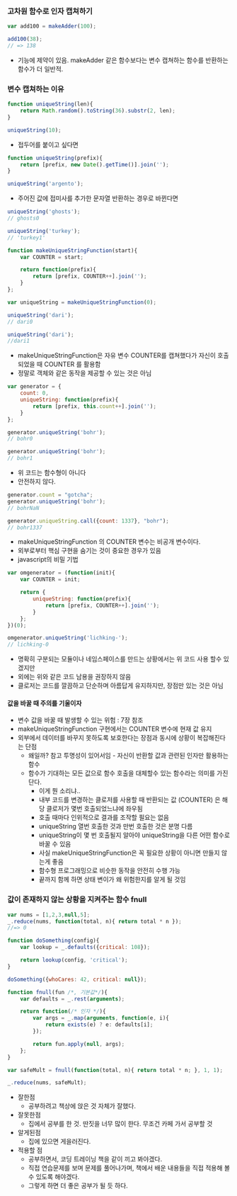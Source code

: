 ### 고차원 함수로 인자 캡쳐하기
```javascript
var add100 = makeAdder(100);

add100(38);
// => 138

```

- 기능에 제약이 있음. makeAdder 같은 함수보다는 변수 캡쳐하는 함수를 반환하는 함수가 더 일반적.

### 변수 캡쳐하는 이유

```javascript
function uniqueString(len){
    return Math.random().toString(36).substr(2, len);
}

uniqueString(10);
```

- 접두어를 붙이고 싶다면

```javascript
function uniqueString(prefix){
    return [prefix, new Date().getTime()].join('');
}

uniqueString('argento');
```

- 주어진 값에 접미사를 추가한 문자열 반환하는 경우로 바뀐다면

```javascript
uniqueString('ghosts');
// ghosts0

uniqueString('turkey');
// 'turkey1'

function makeUniqueStringFunction(start){
    var COUNTER = start;

    return function(prefix){
        return [prefix, COUNTER++].join('');
    }
};

var uniqueString = makeUniqueStringFunction(0);

uniqueString('dari');
// dari0

uniqueString('dari');
//dari1

```



- makeUniqueStringFunction은 자유 변수 COUNTER를 캡쳐했다가 자신이 호출되었을 때 COUNTER 를 활용함
- 정말로 객체와 같은 동작을 제공할 수 있는 것은 아님

```javascript
var generator = {
    count: 0,
    uniqueString: function(prefix){
        return [prefix, this.count++].join('');
    }
};

generator.uniqueString('bohr');
// bohr0

generator.uniqueString('bohr');
// bohr1

```

- 위 코드는 함수형이 아니다
- 안전하지 않다.

```javascript
generator.count = "gotcha";
generator.uniqueString('bohr');
// bohrNaN

generator.uniqueString.call({count: 1337}, "bohr");
// bohr1337

```

- makeUniqueStringFunction 의 COUNTER 변수는 비공개 변수이다.
- 외부로부터 핵심 구현을 숨기는 것이 중요한 경우가 있음
- javascript의 비밀 기법

```javascript
var omgenerator = (function(init){
    var COUNTER = init;

    return {
        uniqueString: function(prefix){
            return [prefix, COUNTER++].join('');
        }
    };
})(0);

omgenerator.uniqueString('lichking-');
// lichking-0

```

- 명확히 구분되는 모듈이나 네임스페이스를 만드는 상황에서는 위 코드 사용 할수 있겠지만
- 외에는 위와 같은 코드 남용을 권장하지 않음
- 클로저는 코드를 깔끔하고 단순하며 아름답게 유지하지만, 장점만 있는 것은 아님

#### 값을 바꿀 때 주의를 기울이자
- 변수 값을 바꿀 때 발생할 수 있는 위험 : 7장 참조
- makeUniqueStringFunction 구현에서는 COUNTER 변수에 현재 값 유지
- 외부에서 데이터를 바꾸지 못하도록 보호한다는 장점과 동시에 상황이 복잡해진다는 단점
    - 왜일까? 참고 투명성이 있어서임 - 자신이 반환할 값과 관련된 인자만 활용하는 함수
    - 함수가 기대하는 모든 값으로 함수 호출을 대체할수 있는 함수라는 의미를 가진단다.
        - 이게 뭔 소리냐..
        - 내부 코드를 변경하는 클로저를 사용할 때 반환되는 값 (COUNTER) 은 해당 클로저가 몇번 호출되었느냐에 좌우됨
        - 호출 때마다 인위적으로 결과를 조작할 필요는 없음
        - uniqueString 열번 호출한 것과 만번 호출한 것은 분명 다름
        - uniqueString이 몇 번 호출될지 알아야 uniqueString을 다른 어떤 함수로 바꿀 수 있음
        - 사실 makeUniqueStringFunction은 꼭 필요한 상황이 아니면 만들지 않는게 좋음
        - 함수형 프로그래밍으로 비슷한 동작을 안전히 수행 가능
        - 끝까지 함께 하면 상태 변이가 왜 위험한지를 알게 될 것임

### 값이 존재하지 않는 상황을 지켜주는 함수 fnull

```javascript
var nums = [1,2,3,null,5];
_.reduce(nums, function(total, n){ return total * n });
//=> 0
```

```javascript
function doSomething(config){
    var lookup = _.defaults({critical: 108});

    return lookup(config, 'critical');
}

doSomething({whoCares: 42, critical: null});

function fnull(fun /*, 기본값*/){
    var defaults = _.rest(arguments);

    return function(/* 인자 */){
        var args = _.map(arguments, function(e, i){
            return exists(e) ? e: defaults[i];
        });

        return fun.apply(null, args);
    };
}

var safeMult = fnull(function(total, n){ return total * n; }, 1, 1);

_.reduce(nums, safeMult);
```

- 잘한점
    - 공부하려고 책상에 앉은 것 자체가 잘했다.
- 잘못한점
    - 집에서 공부를 한 것. 딴짓을 너무 많이 한다. 무조건 카페 가서 공부할 것
- 알게된점
    - 집에 있으면 게을러진다.
- 적용할 점
    - 공부하면서, 코딩 트레이닝 책을 같이 끼고 봐야겠다.
    - 직접 연습문제를 보며 문제를 풀어나가며, 책에서 배운 내용들을 직접 적용해 볼 수 있도록 해야겠다.
    - 그렇게 하면 더 좋은 공부가 될 듯 하다.